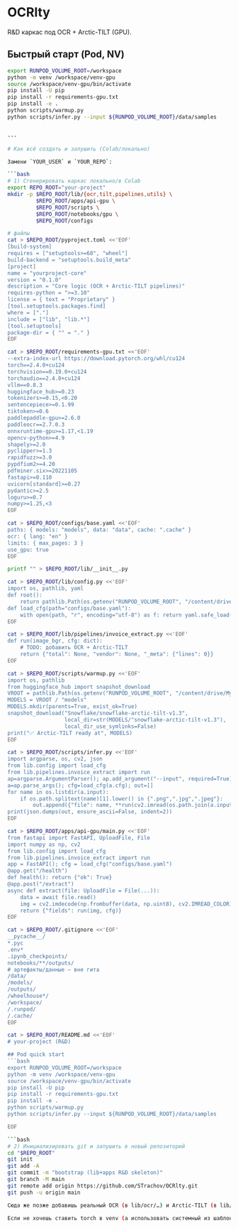 # OCRlty

R&D каркас под OCR + Arctic-TILT (GPU).

## Быстрый старт (Pod, NV)
```bash
export RUNPOD_VOLUME_ROOT=/workspace
python -m venv /workspace/venv-gpu
source /workspace/venv-gpu/bin/activate
pip install -U pip
pip install -r requirements-gpu.txt
pip install -e .
python scripts/warmup.py
python scripts/infer.py --input ${RUNPOD_VOLUME_ROOT}/data/samples


---

# Как всё создать и запушить (Colab/локально)

Замени `YOUR_USER` и `YOUR_REPO`:

```bash
# 1) Сгенерировать каркас локально/в Colab
export REPO_ROOT="your-project"
mkdir -p $REPO_ROOT/lib/{ocr,tilt,pipelines,utils} \
         $REPO_ROOT/apps/api-gpu \
         $REPO_ROOT/scripts \
         $REPO_ROOT/notebooks/gpu \
         $REPO_ROOT/configs

# файлы
cat > $REPO_ROOT/pyproject.toml <<'EOF'
[build-system]
requires = ["setuptools>=68", "wheel"]
build-backend = "setuptools.build_meta"
[project]
name = "yourproject-core"
version = "0.1.0"
description = "Core logic (OCR + Arctic-TILT pipelines)"
requires-python = ">=3.10"
license = { text = "Proprietary" }
[tool.setuptools.packages.find]
where = ["."]
include = ["lib", "lib.*"]
[tool.setuptools]
package-dir = { "" = "." }
EOF

cat > $REPO_ROOT/requirements-gpu.txt <<'EOF'
--extra-index-url https://download.pytorch.org/whl/cu124
torch==2.4.0+cu124
torchvision==0.19.0+cu124
torchaudio==2.4.0+cu124
vllm==0.8.3
huggingface_hub>=0.23
tokenizers>=0.15,<0.20
sentencepiece>=0.1.99
tiktoken>=0.6
paddlepaddle-gpu>=2.6.0
paddleocr==2.7.0.3
onnxruntime-gpu>=1.17,<1.19
opencv-python>=4.9
shapely>=2.0
pyclipper>=1.3
rapidfuzz>=3.0
pypdfium2>=4.20
pdfminer.six>=20221105
fastapi>=0.110
uvicorn[standard]>=0.27
pydantic>=2.5
loguru>=0.7
numpy>=1.25,<3
EOF

cat > $REPO_ROOT/configs/base.yaml <<'EOF'
paths: { models: "models", data: "data", cache: ".cache" }
ocr: { lang: "en" }
limits: { max_pages: 3 }
use_gpu: true
EOF

printf "" > $REPO_ROOT/lib/__init__.py

cat > $REPO_ROOT/lib/config.py <<'EOF'
import os, pathlib, yaml
def root():
    return pathlib.Path(os.getenv("RUNPOD_VOLUME_ROOT", "/content/drive/MyDrive/runpod")).expanduser()
def load_cfg(path="configs/base.yaml"):
    with open(path, "r", encoding="utf-8") as f: return yaml.safe_load(f)
EOF

cat > $REPO_ROOT/lib/pipelines/invoice_extract.py <<'EOF'
def run(image_bgr, cfg: dict):
    # TODO: добавить OCR + Arctic-TILT
    return {"total": None, "vendor": None, "_meta": {"lines": 0}}
EOF

cat > $REPO_ROOT/scripts/warmup.py <<'EOF'
import os, pathlib
from huggingface_hub import snapshot_download
VROOT = pathlib.Path(os.getenv("RUNPOD_VOLUME_ROOT", "/content/drive/MyDrive/runpod"))
MODELS = VROOT / "models"
MODELS.mkdir(parents=True, exist_ok=True)
snapshot_download("Snowflake/snowflake-arctic-tilt-v1.3",
                  local_dir=str(MODELS/"snowflake-arctic-tilt-v1.3"),
                  local_dir_use_symlinks=False)
print("✅ Arctic-TILT ready at", MODELS)
EOF

cat > $REPO_ROOT/scripts/infer.py <<'EOF'
import argparse, os, cv2, json
from lib.config import load_cfg
from lib.pipelines.invoice_extract import run
ap=argparse.ArgumentParser(); ap.add_argument("--input", required=True); ap.add_argument("--cfg", default="configs/base.yaml")
a=ap.parse_args(); cfg=load_cfg(a.cfg); out=[]
for name in os.listdir(a.input):
    if os.path.splitext(name)[1].lower() in {".png",".jpg",".jpeg"}:
        out.append({"file": name, **run(cv2.imread(os.path.join(a.input, name)), cfg)})
print(json.dumps(out, ensure_ascii=False, indent=2))
EOF

cat > $REPO_ROOT/apps/api-gpu/main.py <<'EOF'
from fastapi import FastAPI, UploadFile, File
import numpy as np, cv2
from lib.config import load_cfg
from lib.pipelines.invoice_extract import run
app = FastAPI(); cfg = load_cfg("configs/base.yaml")
@app.get("/health") 
def health(): return {"ok": True}
@app.post("/extract")
async def extract(file: UploadFile = File(...)):
    data = await file.read()
    img = cv2.imdecode(np.frombuffer(data, np.uint8), cv2.IMREAD_COLOR)
    return {"fields": run(img, cfg)}
EOF

cat > $REPO_ROOT/.gitignore <<'EOF'
__pycache__/
*.pyc
.env*
.ipynb_checkpoints/
notebooks/**/outputs/
# артефакты/данные — вне гита
/data/
/models/
/outputs/
/wheelhouse*/
/workspace/
/.runpod/
/.cache/
EOF

cat > $REPO_ROOT/README.md <<'EOF'
# your-project (R&D)

## Pod quick start
```bash
export RUNPOD_VOLUME_ROOT=/workspace
python -m venv /workspace/venv-gpu
source /workspace/venv-gpu/bin/activate
pip install -U pip
pip install -r requirements-gpu.txt
pip install -e .
python scripts/warmup.py
python scripts/infer.py --input ${RUNPOD_VOLUME_ROOT}/data/samples

EOF

```bash
# 2) Инициализировать git и запушить в новый репозиторий
cd "$REPO_ROOT"
git init
git add -A
git commit -m "bootstrap (lib+apps R&D skeleton)"
git branch -M main
git remote add origin https://github.com/STrachov/OCRlty.git
git push -u origin main

Сюда же позже добавишь реальный OCR (в lib/ocr/…) и Arctic-TILT (в lib/tilt/…), не трогая структуру.

Если не хочешь ставить torch в venv (а использовать системный из шаблона) — просто удаляй блок torch/vision/audio из requirements-gpu.txt перед установкой.

